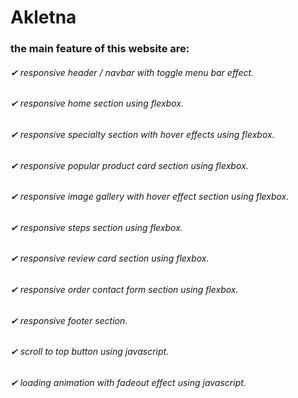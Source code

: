 # Akletna
### the main feature of this website are:

###### ✔ responsive header / navbar with toggle menu bar effect.
###### ✔ responsive home section using flexbox.
###### ✔ responsive specialty section with hover effects using flexbox.
###### ✔ responsive popular product card section using flexbox.
###### ✔ responsive image gallery with hover effect section using flexbox.
###### ✔ responsive steps section using flexbox.
###### ✔ responsive review card section using flexbox.
###### ✔ responsive order contact form section using flexbox.
###### ✔ responsive footer section.
###### ✔ scroll to top button using javascript.
###### ✔ loading animation with fadeout effect using javascript.
